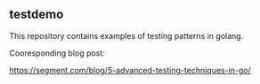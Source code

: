 testdemo
--------

This repository contains examples of testing patterns in golang.

Cooresponding blog post:

https://segment.com/blog/5-advanced-testing-techniques-in-go/
